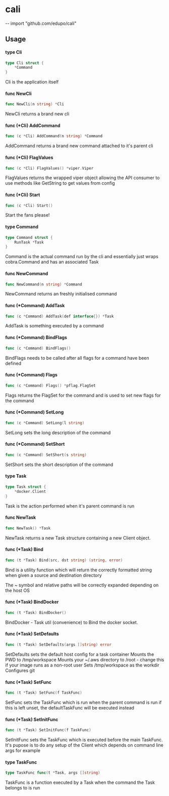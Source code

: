 # cali
--
    import "github.com/edupo/cali"


## Usage

#### type Cli

```go
type Cli struct {
	*Command
}
```

Cli is the application itself

#### func  NewCli

```go
func NewCli(n string) *Cli
```
NewCli returns a brand new cli

#### func (*Cli) AddCommand

```go
func (c *Cli) AddCommand(n string) *Command
```
AddCommand returns a brand new command attached to it's parent cli

#### func (*Cli) FlagValues

```go
func (c *Cli) FlagValues() *viper.Viper
```
FlagValues returns the wrapped viper object allowing the API consumer to use
methods like GetString to get values from config

#### func (*Cli) Start

```go
func (c *Cli) Start()
```
Start the fans please!

#### type Command

```go
type Command struct {
	RunTask *Task
}
```

Command is the actual command run by the cli and essentially just wraps
cobra.Command and has an associated Task

#### func  NewCommand

```go
func NewCommand(n string) *Command
```
NewCommand returns an freshly initialised command

#### func (*Command) AddTask

```go
func (c *Command) AddTask(def interface{}) *Task
```
AddTask is something executed by a command

#### func (*Command) BindFlags

```go
func (c *Command) BindFlags()
```
BindFlags needs to be called after all flags for a command have been defined

#### func (*Command) Flags

```go
func (c *Command) Flags() *pflag.FlagSet
```
Flags returns the FlagSet for the command and is used to set new flags for the
command

#### func (*Command) SetLong

```go
func (c *Command) SetLong(l string)
```
SetLong sets the long description of the command

#### func (*Command) SetShort

```go
func (c *Command) SetShort(s string)
```
SetShort sets the short description of the command

#### type Task

```go
type Task struct {
	*docker.Client
}
```

Task is the action performed when it's parent command is run

#### func  NewTask

```go
func NewTask() *Task
```
NewTask returns a new Task structure containing a new Client object.

#### func (*Task) Bind

```go
func (t *Task) Bind(src, dst string) (string, error)
```
Bind is a utility function which will return the correctly formatted string when
given a source and destination directory

The ~ symbol and relative paths will be correctly expanded depending on the host
OS

#### func (*Task) BindDocker

```go
func (t *Task) BindDocker()
```
BindDocker - Task util (convenience) to Bind the docker socket.

#### func (*Task) SetDefaults

```go
func (t *Task) SetDefaults(args []string) error
```
SetDefaults sets the default host config for a task container Mounts the PWD to
/tmp/workspace Mounts your ~/.aws directory to /root - change this if your image
runs as a non-root user Sets /tmp/workspace as the workdir Configures git

#### func (*Task) SetFunc

```go
func (t *Task) SetFunc(f TaskFunc)
```
SetFunc sets the TaskFunc which is run when the parent command is run if this is
left unset, the defaultTaskFunc will be executed instead

#### func (*Task) SetInitFunc

```go
func (t *Task) SetInitFunc(f TaskFunc)
```
SetInitFunc sets the TaskFunc which is executed before the main TaskFunc. It's
pupose is to do any setup of the Client which depends on command line args for
example

#### type TaskFunc

```go
type TaskFunc func(t *Task, args []string)
```

TaskFunc is a function executed by a Task when the command the Task belongs to
is run
